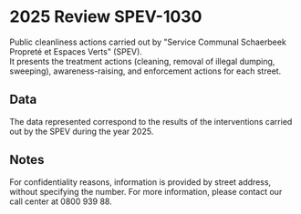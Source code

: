 # 2025 Review SPEV-1030
Public cleanliness actions carried out by "Service Communal Schaerbeek Propreté et Espaces Verts" (SPEV).  
It presents the treatment actions (cleaning, removal of illegal dumping, sweeping), awareness-raising, and enforcement actions for each street.

## Data
The data represented correspond to the results of the interventions carried out by the SPEV during the year 2025.

## Notes
For confidentiality reasons, information is provided by street address, without specifying the number.
For more information, please contact our call center at 0800 939 88.
